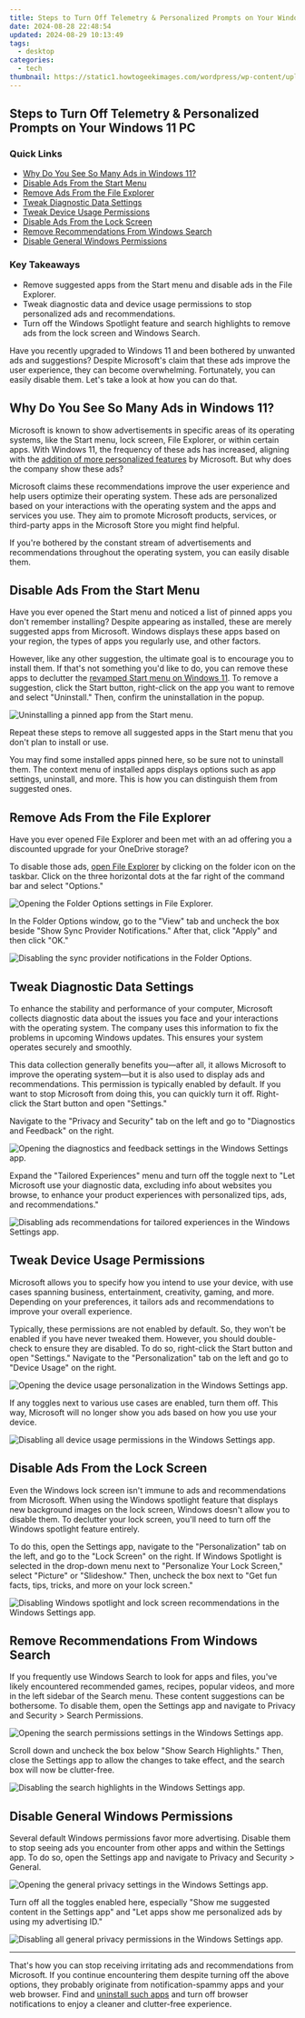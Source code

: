 ```yaml
---
title: Steps to Turn Off Telemetry & Personalized Prompts on Your Windows 11 PC
date: 2024-08-28 22:48:54
updated: 2024-08-29 10:13:49
tags:
  - desktop
categories:
  - tech
thumbnail: https://static1.howtogeekimages.com/wordpress/wp-content/uploads/2023/10/52830940284_1baeb571af_o.jpg
---
```


## Steps to Turn Off Telemetry & Personalized Prompts on Your Windows 11 PC

### Quick Links

* [Why Do You See So Many Ads in Windows 11?](https://unlock-android.techidaily.com/how-to-unlock-itel-p55plus-phone-pattern-lock-without-factory-reset-by-drfone-android/)
* [Disable Ads From the Start Menu](https://instagram-video-files.techidaily.com/updated-in-2024-turning-down-igtv-on-insta/)
* [Remove Ads From the File Explorer](https://extra-skills.techidaily.com/2024-approved-pictorial-pop-culture-their-tales/)
* [Tweak Diagnostic Data Settings](https://screen-activity-recording.techidaily.com/new-is-itops-performance-worth-your-investment-for-2024/)
* [Tweak Device Usage Permissions](https://screen-mirroring-recording.techidaily.com/in-2024-examining-splitcams-video-quality-against-competitors/)
* [Disable Ads From the Lock Screen](https://youtube-stream.techidaily.com/2024-approved-pro-tips-for-utilizing-green-screen-effects-professionally/)
* [Remove Recommendations From Windows Search](https://facebook-clips.techidaily.com/new-uncover-recent-facebook-watched-content-swiftly-for-2024/)
* [Disable General Windows Permissions](https://win-dash.techidaily.com/how-to-secure-newest-updates-and-downloads-of-the-hp-laserjet-pro-m404n-printer-driver/)

### Key Takeaways

* Remove suggested apps from the Start menu and disable ads in the File Explorer.
* Tweak diagnostic data and device usage permissions to stop personalized ads and recommendations.
* Turn off the Windows Spotlight feature and search highlights to remove ads from the lock screen and Windows Search.

 Have you recently upgraded to Windows 11 and been bothered by unwanted ads and suggestions? Despite Microsoft's claim that these ads improve the user experience, they can become overwhelming. Fortunately, you can easily disable them. Let's take a look at how you can do that.

##  Why Do You See So Many Ads in Windows 11?

 Microsoft is known to show advertisements in specific areas of its operating systems, like the Start menu, lock screen, File Explorer, or within certain apps. With Windows 11, the frequency of these ads has increased, aligning with the [addition of more personalized features](https://win-able.techidaily.com/reviving-game-playthroughs-solve-xbox-headset-problems-with-these-proven-steps/) by Microsoft. But why does the company show these ads?

 Microsoft claims these recommendations improve the user experience and help users optimize their operating system. These ads are personalized based on your interactions with the operating system and the apps and services you use. They aim to promote Microsoft products, services, or third-party apps in the Microsoft Store you might find helpful.

 If you're bothered by the constant stream of advertisements and recommendations throughout the operating system, you can easily disable them.

##  Disable Ads From the Start Menu

 Have you ever opened the Start menu and noticed a list of pinned apps you don't remember installing? Despite appearing as installed, these are merely suggested apps from Microsoft. Windows displays these apps based on your region, the types of apps you regularly use, and other factors.

 However, like any other suggestion, the ultimate goal is to encourage you to install them. If that's not something you'd like to do, you can remove these apps to declutter the [revamped Start menu on Windows 11](https://win11.techidaily.com/3-ways-to-view-the-applied-group-policies-on-windows/). To remove a suggestion, click the Start button, right-click on the app you want to remove and select "Uninstall." Then, confirm the uninstallation in the popup.

![Uninstalling a pinned app from the Start menu.](https://static1.howtogeekimages.com/wordpress/wp-content/uploads/2024/01/1-uninstalling-a-pinned-app-from-the-start-menu.jpg) 

 Repeat these steps to remove all suggested apps in the Start menu that you don't plan to install or use.

 You may find some installed apps pinned here, so be sure not to uninstall them. The context menu of installed apps displays options such as app settings, uninstall, and more. This is how you can distinguish them from suggested ones.

##  Remove Ads From the File Explorer

 Have you ever opened File Explorer and been met with an ad offering you a discounted upgrade for your OneDrive storage? 

 To disable those ads, [open File Explorer](https://pokemon-go-android.techidaily.com/how-to-get-and-use-pokemon-go-promo-codes-on-realme-c67-4g-drfone-by-drfone-virtual-android/) by clicking on the folder icon on the taskbar. Click on the three horizontal dots at the far right of the command bar and select "Options."

![Opening the Folder Options settings in File Explorer.](https://static1.howtogeekimages.com/wordpress/wp-content/uploads/2023/11/windows-file-explorer-folder-setting-options.jpg) 

 In the Folder Options window, go to the "View" tab and uncheck the box beside "Show Sync Provider Notifications." After that, click "Apply" and then click "OK."

![Disabling the sync provider notifications in the Folder Options.](https://static1.howtogeekimages.com/wordpress/wp-content/uploads/2024/01/2-disabling-the-sync-provider-notifications-in-the-folder-options.jpg) 

##  Tweak Diagnostic Data Settings

 To enhance the stability and performance of your computer, Microsoft collects diagnostic data about the issues you face and your interactions with the operating system. The company uses this information to fix the problems in upcoming Windows updates. This ensures your system operates securely and smoothly.

 This data collection generally benefits you—after all, it allows Microsoft to improve the operating system—but it is also used to display ads and recommendations. This permission is typically enabled by default. If you want to stop Microsoft from doing this, you can quickly turn it off. Right-click the Start button and open "Settings."

 Navigate to the "Privacy and Security" tab on the left and go to "Diagnostics and Feedback" on the right.

![Opening the diagnostics and feedback settings in the Windows Settings app.](https://static1.howtogeekimages.com/wordpress/wp-content/uploads/2024/01/3-opening-the-diagnostics-and-feedback-settings-in-the-windows-settings-app.jpg) 

 Expand the "Tailored Experiences" menu and turn off the toggle next to "Let Microsoft use your diagnostic data, excluding info about websites you browse, to enhance your product experiences with personalized tips, ads, and recommendations."

![Disabling ads recommendations for tailored experiences in the Windows Settings app.](https://static1.howtogeekimages.com/wordpress/wp-content/uploads/2024/01/4-disabling-ads-recommendations-for-tailored-experiences-in-the-windows-settings-app.jpg) 

##  Tweak Device Usage Permissions

 Microsoft allows you to specify how you intend to use your device, with use cases spanning business, entertainment, creativity, gaming, and more. Depending on your preferences, it tailors ads and recommendations to improve your overall experience. 

 Typically, these permissions are not enabled by default. So, they won't be enabled if you have never tweaked them. However, you should double-check to ensure they are disabled. To do so, right-click the Start button and open "Settings." Navigate to the "Personalization" tab on the left and go to "Device Usage" on the right.

![Opening the device usage personalization in the Windows Settings app.](https://static1.howtogeekimages.com/wordpress/wp-content/uploads/2024/01/5-opening-the-device-usage-personalization-in-the-windows-settings-app.jpg) 

 If any toggles next to various use cases are enabled, turn them off. This way, Microsoft will no longer show you ads based on how you use your device.

![Disabling all device usage permissions in the Windows Settings app.](https://static1.howtogeekimages.com/wordpress/wp-content/uploads/2024/01/6-disabling-all-device-usage-permissions-in-the-windows-settings-app.jpg) 

##  Disable Ads From the Lock Screen

 Even the Windows lock screen isn't immune to ads and recommendations from Microsoft. When using the Windows spotlight feature that displays new background images on the lock screen, Windows doesn't allow you to disable them. To declutter your lock screen, you'll need to turn off the Windows spotlight feature entirely.

 To do this, open the Settings app, navigate to the "Personalization" tab on the left, and go to the "Lock Screen" on the right. If Windows Spotlight is selected in the drop-down menu next to "Personalize Your Lock Screen," select "Picture" or "Slideshow." Then, uncheck the box next to "Get fun facts, tips, tricks, and more on your lock screen."

![Disabling Windows spotlight and lock screen recommendations in the Windows Settings app.](https://static1.howtogeekimages.com/wordpress/wp-content/uploads/2024/01/7-disabling-windows-spotlight-and-lock-screen-recommendations-in-the-windows-settings-app.jpg) 

##  Remove Recommendations From Windows Search

 If you frequently use Windows Search to look for apps and files, you've likely encountered recommended games, recipes, popular videos, and more in the left sidebar of the Search menu. These content suggestions can be bothersome. To disable them, open the Settings app and navigate to Privacy and Security > Search Permissions.

![Opening the search permissions settings in the Windows Settings app.](https://static1.howtogeekimages.com/wordpress/wp-content/uploads/2024/01/8-opening-the-search-permissions-settings-in-the-windows-settings-app.jpg) 

 Scroll down and uncheck the box below "Show Search Highlights." Then, close the Settings app to allow the changes to take effect, and the search box will now be clutter-free.

![Disabling the search highlights in the Windows Settings app.](https://static1.howtogeekimages.com/wordpress/wp-content/uploads/2024/01/9-disabling-the-search-highlights-in-the-windows-settings-app.jpg) 

##  Disable General Windows Permissions

 Several default Windows permissions favor more advertising. Disable them to stop seeing ads you encounter from other apps and within the Settings app. To do so, open the Settings app and navigate to Privacy and Security > General.

![Opening the general privacy settings in the Windows Settings app.](https://static1.howtogeekimages.com/wordpress/wp-content/uploads/2024/01/11-opening-the-general-provacy-settings-in-the-windows-settings-app.jpg) 

 Turn off all the toggles enabled here, especially "Show me suggested content in the Settings app" and "Let apps show me personalized ads by using my advertising ID."

![Disabling all general privacy permissions in the Windows Settings app.](https://static1.howtogeekimages.com/wordpress/wp-content/uploads/2024/01/10-disabling-all-general-privacy-permissions-in-the-windows-settings-app.jpg) 

---

 That's how you can stop receiving irritating ads and recommendations from Microsoft. If you continue encountering them despite turning off the above options, they probably originate from notification-spammy apps and your web browser. Find and [uninstall such apps](https://youtube-docs.techidaily.com/ed-in-2024-strategies-for-using-youtube-to-boost-classroom-engagement/) and turn off browser notifications to enjoy a cleaner and clutter-free experience.

<ins class="adsbygoogle"
     style="display:block"
     data-ad-format="autorelaxed"
     data-ad-client="ca-pub-7571918770474297"
     data-ad-slot="1223367746"></ins>



<ins class="adsbygoogle"
     style="display:block"
     data-ad-client="ca-pub-7571918770474297"
     data-ad-slot="8358498916"
     data-ad-format="auto"
     data-full-width-responsive="true"></ins>
